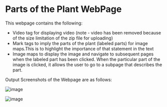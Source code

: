 # Parts of the Plant WebPage

This webpage contains the following: 

- Video tag for displaying video (note - video has been removed because of the size limitation of the zip file for uploading)
- Mark tags to imply the parts of the plant (labeled parts) for image maps.This is to highlight the importance of that statement in the text
- Image maps to display the image and navigate to subsequent pages when the labeled part has been clicked. When the particular part of the image is
clicked, it allows the user to go to a subpage that describes the part.

Output Screenshots of the Webpage are as follows: 

![image](https://user-images.githubusercontent.com/73244900/155717496-735d2225-a8af-44ed-992e-ef28c84b369c.png)

![image](https://user-images.githubusercontent.com/73244900/155717665-85648810-4b37-419b-92f5-e90b3f0dfa63.png)

